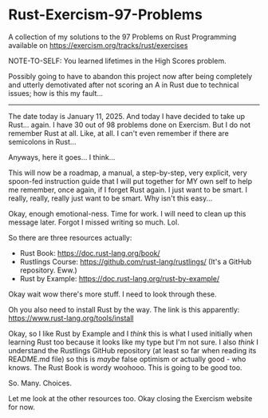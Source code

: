 # Rust-Exercism-97-Problems
A collection of my solutions to the 97 Problems on Rust Programming available on https://exercism.org/tracks/rust/exercises


NOTE-TO-SELF: You learned lifetimes in the High Scores problem.


Possibly going to have to abandon this project now after being completely and utterly demotivated after not scoring an A in Rust due to technical issues; how is this my fault...


-----------------------------

The date today is January 11, 2025. And today I have decided to take up Rust... again. I have 30 out of 98 problems done on Exercism. But I do not remember Rust at all. Like, at all. I can't even remember if there are semicolons in Rust...

Anyways, here it goes... I think...

This will now be a roadmap, a manual, a step-by-step, very explicit, very spoon-fed instruction guide that I will put together for MY own self to help me remember, once again, if I forget Rust again. I just want to be smart. I really, really, really just want to be smart. Why isn't this easy...

Okay, enough emotional-ness. Time for work. I will need to clean up this message later. Forgot I missed writing so much. Lol.

So there are three resources actually:
- Rust Book: https://doc.rust-lang.org/book/
- Rustlings Course: https://github.com/rust-lang/rustlings/ (It's a GitHub repository. Eww.)
- Rust by Example: https://doc.rust-lang.org/rust-by-example/

Okay wait wow there's more stuff. I need to look through these.

Oh you also need to install Rust by the way. The link is this apparently: https://www.rust-lang.org/tools/install

Okay, so I like Rust by Example and I _think_ this is what I used initially when learning Rust too because it looks like my type but I'm not sure. I also _think_ I understand the Rustlings GitHub repository (at least so far when reading its README.md file) so this is _maybe_ false optimism or actually good - who knows. The Rust Book is wordy woohooo. This is going to be good too.

So. Many. Choices.

Let me look at the other resources too. Okay closing the Exercism website for now.
